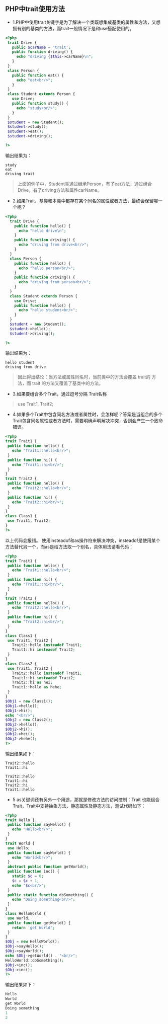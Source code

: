  ## PHP中trait使用方法
 
 - 1.PHP中使用trait关键字是为了解决一个类既想集成基类的属性和方法，又想拥有别的基类的方法，而trait一般情况下是和use搭配使用的。
 ```php
<?php
  trait Drive {
    public $carName = 'trait';
    public function driving() {
      echo "driving {$this->carName}\n";
    }
  }
  class Person {
    public function eat() {
      echo "eat<br/>";
    }
  }
  class Student extends Person {
    use Drive;
    public function study() {
      echo "study<br/>";
    }
  }
  $student = new Student();
  $student->study();
  $student->eat();
  $student->driving();
 
?>
 ```
 输出结果为：
 ```
 study
 eat
 driving trait
 ```
 >上面的例子中，Student类通过继承Person，有了eat方法，通过组合Drive，有了driving方法和属性carName。
 
 - 2.如果Trait、基类和本类中都存在某个同名的属性或者方法，最终会保留哪一个呢？
 
 ```php
 <?php
   trait Drive {
     public function hello() {
       echo "hello drive\n";
     }
     public function driving() {
       echo "driving from drive<br/>";
     }
   }
   class Person {
     public function hello() {
       echo "hello person<br/>";
     }
     public function driving() {
       echo "driving from person<br/>";
     }
   }
   class Student extends Person {
     use Drive;
     public function hello() {
       echo "hello student<br/>";
     }
   }
   $student = new Student();
   $student->hello();
   $student->driving();
   
 ?>
 ```
  输出结果为：
  ```
hello student
driving from drive
  ```
  >因此得出结论：当方法或属性同名时，当前类中的方法会覆盖 trait的 方法，而 trait 的方法又覆盖了基类中的方法。
  
 - 3.如果要组合多个Trait，通过逗号分隔 Trait名称
 >use Trait1, Trait2;
 
 - 4.如果多个Trait中包含同名方法或者属性时，会怎样呢？答案是当组合的多个Trait包含同名属性或者方法时，需要明确声明解决冲突，否则会产生一个致命错误。
 ```php
<?php
trait Trait1 {
  public function hello() {
    echo "Trait1::hello<br/>";
  }
  public function hi() {
    echo "Trait1::hi<br/>";
  }
}
trait Trait2 {
  public function hello() {
    echo "Trait2::hello<br/>";
  }
  public function hi() {
    echo "Trait2::hi<br/>";
  }
}
class Class1 {
  use Trait1, Trait2;
}
?>
 ```
 以上代码会报错。
 使用insteadof和as操作符来解决冲突，insteadof是使用某个方法替代另一个，而as是给方法取一个别名，具体用法请看代码：
 
 ```php
<?php
trait Trait1 {
  public function hello() {
    echo "Trait1::hello<br/>";
  }
  public function hi() {
    echo "Trait1::hi<br/>";
  }
}
trait Trait2 {
  public function hello() {
    echo "Trait2::hello<br/>";
  }
  public function hi() {
    echo "Trait2::hi<br/>";
  }
}
class Class1 {
  use Trait1, Trait2 {
    Trait2::hello insteadof Trait1;
    Trait1::hi insteadof Trait2;
  }
}
class Class2 {
  use Trait1, Trait2 {
    Trait2::hello insteadof Trait1;
    Trait1::hi insteadof Trait2;
    Trait2::hi as hei;
    Trait1::hello as hehe;
  }
}
$Obj1 = new Class1();
$Obj1->hello();
$Obj1->hi();
echo "<br/>";
$Obj2 = new Class2();
$Obj2->hello();
$Obj2->hi();
$Obj2->hei();
$Obj2->hehe();
?>
```
输出结果如下：
``` 
Trait2::hello
Trait1::hi
 
Trait2::hello
Trait1::hi
Trait2::hi
Trait1::hello

```
 - 5 as关键词还有另外一个用途，那就是修改方法的访问控制：Trait 也能组合Trait，Trait中支持抽象方法、静态属性及静态方法，测试代码如下：
 ```php
<?php
trait Hello {
  public function sayHello() {
    echo "Hello<br/>";
  }
}
trait World {
  use Hello;
  public function sayWorld() {
    echo "World<br/>";
  }
  abstract public function getWorld();
  public function inc() {
    static $c = 0;
    $c = $c + 1;
    echo "$c<br/>";
  }
  public static function doSomething() {
    echo "Doing something<br/>";
  }
}
class HelloWorld {
  use World;
  public function getWorld() {
    return 'get World';
  }
}
$Obj = new HelloWorld();
$Obj->sayHello();
$Obj->sayWorld();
echo $Obj->getWorld() . "<br/>";
HelloWorld::doSomething();
$Obj->inc();
$Obj->inc();
?>
```
输出结果如下：
```php
Hello
World
get World
Doing something
1
2
```
 
 
 